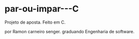 # par-ou-impar---C

Projeto de aposta.
Feito em C.

por Ramon carneiro senger.
graduando Engenharia de software.
